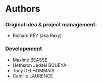 # Authors

### Original idea & project management: 
* Richard REY (aka Rexy)

### Developement
* Maxime BEASSE
* Hethsron Jedaël BOUEYA
* Tony DELHOMMAIS
* Camille LAURENCE